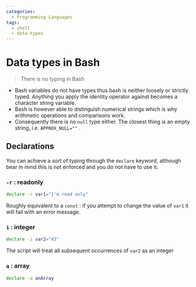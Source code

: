 ```yaml
---
categories:
  - Programming Languages
tags:
  - shell
  - data-types
---
```


# Data types in Bash

> There is no typing in Bash

- Bash variables do not have types thus bash is neither loosely or strictly
  typed. Anything you apply the identity operator against becomes a character
  string variable.
- Bash is however able to distinguish numerical strings which is why arithmetic
  operations and comparisons work.
- Consequently there is no `null` type either. The closest thing is an empty
  string, i.e. `APPROX_NULL=""` .

## Declarations

You can achieve a sort of typing through the `declare` keyword, although bear in
mind this is not enforced and you do not have to use it.

### `-r` : readonly

```bash
declare -r var1="I'm read only"
```

Roughly equivalent to a `const` : if you attempt to change the value of `var1`
it will fail with an error message.

### `i` : integer

```bash
declare -i var2="43"
```

The script will treat all subsequent occurrences of `var2` as an integer

### `a` : array

```bash
declare -a anArray
```
